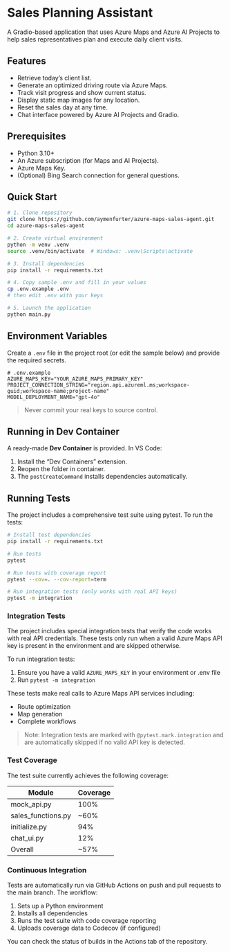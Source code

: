 # Sales Planning Assistant

A Gradio-based application that uses Azure Maps and Azure AI Projects to help sales representatives plan and execute daily client visits.

## Features
- Retrieve today’s client list.
- Generate an optimized driving route via Azure Maps.
- Track visit progress and show current status.
- Display static map images for any location.
- Reset the sales day at any time.
- Chat interface powered by Azure AI Projects and Gradio.

## Prerequisites
- Python 3.10+
- An Azure subscription (for Maps and AI Projects).
- Azure Maps Key.
- (Optional) Bing Search connection for general questions.

## Quick Start

```bash
# 1. Clone repository
git clone https://github.com/aymenfurter/azure-maps-sales-agent.git
cd azure-maps-sales-agent

# 2. Create virtual environment
python -m venv .venv
source .venv/bin/activate  # Windows: .venv\Scripts\activate

# 3. Install dependencies
pip install -r requirements.txt

# 4. Copy sample .env and fill in your values
cp .env.example .env
# then edit .env with your keys

# 5. Launch the application
python main.py
```

## Environment Variables

Create a `.env` file in the project root (or edit the sample below) and provide the required secrets.

```dotenv
# .env.example
AZURE_MAPS_KEY="YOUR_AZURE_MAPS_PRIMARY_KEY"
PROJECT_CONNECTION_STRING="region.api.azureml.ms;workspace-guid;workspace-name;project-name"
MODEL_DEPLOYMENT_NAME="gpt-4o"
```

> Never commit your real keys to source control.

## Running in Dev Container
A ready-made **Dev Container** is provided. In VS Code:
1. Install the “Dev Containers” extension.
2. Reopen the folder in container.
3. The `postCreateCommand` installs dependencies automatically.

## Running Tests

The project includes a comprehensive test suite using pytest. To run the tests:

```bash
# Install test dependencies
pip install -r requirements.txt

# Run tests
pytest

# Run tests with coverage report
pytest --cov=. --cov-report=term

# Run integration tests (only works with real API keys)
pytest -m integration
```

### Integration Tests

The project includes special integration tests that verify the code works with real API credentials. These tests only run when a valid Azure Maps API key is present in the environment and are skipped otherwise.

To run integration tests:
1. Ensure you have a valid `AZURE_MAPS_KEY` in your environment or .env file
2. Run `pytest -m integration`

These tests make real calls to Azure Maps API services including:
- Route optimization
- Map generation
- Complete workflows

> Note: Integration tests are marked with `@pytest.mark.integration` and are automatically skipped if no valid API key is detected.

### Test Coverage

The test suite currently achieves the following coverage:

| Module | Coverage |
|--------|----------|
| mock_api.py | 100% |
| sales_functions.py | ~60% |
| initialize.py | 94% |
| chat_ui.py | 12% |
| Overall | ~57% |

### Continuous Integration

Tests are automatically run via GitHub Actions on push and pull requests to the main branch. The workflow:

1. Sets up a Python environment
2. Installs all dependencies
3. Runs the test suite with code coverage reporting
4. Uploads coverage data to Codecov (if configured)

You can check the status of builds in the Actions tab of the repository.
